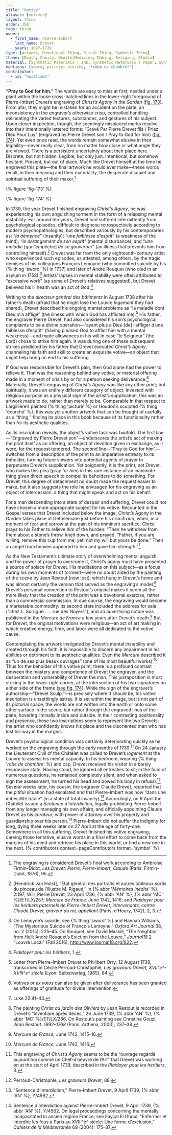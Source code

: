 ```yaml
---
title: "Votive"
aliases: [votives]
layout: thing
order: 150
tags: thing
owner:
  - first_name: Pierre-Imbert
    last_name: Drevet
    years: 1697–1739
type: [Artwork, Devotional Thing, Ritual Thing, Symbolic Thing]
theme: [Death, Family, Health/Medicine, Making, Religion, Studio]
material: [Synthetic Materials | Ink, Synthetic Materials | Paper, Synthetic Materials | Paper]
mentions: [sword, picture, écorché, '*robe de chambre*']
contributor:
  - id: "hwilliams"
---
```


**“Pray to God for him.”** The words are easy to miss at first, nestled under a plant within the loose cross-hatched lines in the lower-right foreground of Pierre-Imbert Drevet’s engraving of *Christ’s Agony in the Garden* ([fig. 173](#fig.-173)). From afar, they might be mistaken for an accident on the plate, an inconsistency in the engraver’s otherwise crisp, controlled handling delineating the varied textures, substances, and gestures of his subject. Upon closer inspection, though, the seemingly misplaced marks resolve into their intentionally lettered forms: “Gravé Par Pierre Drevet fils / Priez Dieu Pour Luy” (engraved by Pierre Drevet son / Pray to God for him) ([fig. 174](#fig.-174)). Yet even once read, the words remain somewhat elusive in their legibility—never really clear, from no matter how close or what angle they are viewed. There is a persistent uncertainty about their place here. Discrete, but not hidden. Legible, but only just. Intentional, but somehow hesitant. Present, but out of place. Much like Drevet himself at the time he engraved this plate—the final artwork he would ever make—these words recall, in their meaning and their materiality, the desperate disquiet and spiritual suffering of their maker.[^1]

{% figure 'fig-173' %}

{% figure 'fig-174' %}

In 1739, the year Drevet finished engraving *Christ’s Agony*, he was experiencing his own anguishing torment in the form of a relapsing mental instability. For around ten years, Drevet had suffered intermittently from psychological episodes, difficult to diagnose retrospectively according to modern psychopathologies, but described variously by his contemporaries as: “*la démence*” (insanity); “*une faiblesse d’esprit*” (a weakness of the mind); “*le dérangement de son esprit*” (mental disturbance); and “*une maladie* [*qui l’empêche*] *de se gouverner*” (an illness that prevents him from controlling himself).[^2] Drevet was far from the only eighteenth-century artist who experienced such episodes, as attested, among others, by the tragic demises of his colleagues François Lemoyne (who committed suicide by his {% thing 'sword' %} in 1737) and later of André Rouquet (who died in an asylum in 1758).[^3] Artists’ lapses in mental stability were often attributed to “excessive work” (as some of Drevet’s relatives suggested), but Drevet believed his ill health was an act of God.[^4]

Writing to the *directeur général des bâtiments* in August 1738 after his father’s death (afraid that he might lose the Louvre *logement* they had shared), Drevet described his ongoing mental problems as “la maladie dont Dieu m’a affligé” (the illness with which God has afflicted me).[^5] His father, the engraver Pierre Drevet, had also considered his son’s psychological complaints to be a divine operation—“ayant plus à Dieu [de] l’affliger d’une faiblesse d’esprit” (having pleased God to afflict him with a mental weakness)—and made allowances in his will in case “le Seigneur” (the Lord) chose to strike him again. It was during one of these subsequent strikes predicted by his father that Drevet executed *Christ’s Agony*, channeling his faith and skill to create an exquisite votive—an object that might help bring an end to his suffering.

If God was responsible for Drevet’s pain, then God alone had the power to relieve it. That was the reasoning behind any votive, or material offering made in a moment of crisis by or for a person seeking deliverance.[^6] Materially, Drevet’s engraving of *Christ’s Agony* was like any other print; but spiritually, it was an entirely different category of object. Invested with religious purpose as a physical sign of the artist’s supplication, this was an artwork made to do, rather than merely to be. Comparable in that respect to Largillière’s painted {% thing 'picture' %} or Houdon’s sculpted {% thing 'écorché' %}, this was yet another artwork that can be thought of usefully as a “thing,” finding its place in this book because of its functionality rather than for its aesthetic qualities.

As its inscription reveals, the object’s votive task was twofold. The first line—“Engraved by Pierre Drevet son”—underscores the artist’s act of making the print itself as an offering, an object of devotion given in exchange, as it were, for the request tendered. The second line—“Pray to God for him”—switches from a description of the print to an imperative entreaty to its beholder, turning future viewers into potential agents of prayer to perpetuate Drevet’s supplication. Yet poignantly, it is the print, not Drevet, who makes this plea (pray for *him*) in this rare instance of an inanimate thing given direct speech to compel its beholders to do something. For Drevet, this degree of detachment no doubt made the request easier to make, but it also suggests the role he envisaged for his engraving as an object of intercession: a thing that might speak and act on his behalf.

For a man descending into a state of despair and suffering, Drevet could not have chosen a more appropriate subject for his votive. Recounted in the Gospel verses that Drevet included below the image, Christ’s Agony in the Garden takes place at Gethsemane just before his crucifixion, when, in a moment of fear and sorrow at the pain of his imminent sacrifice, Christ prays to his Father to relieve him of the burden: “Then he withdrew from them about a stone’s throw, knelt down, and prayed, “Father, if you are willing, remove this cup from me; yet, not my will but yours be done.” Then an angel from heaven appeared to him and gave him strength.”[^7]

As the New Testament’s ultimate story of overwhelming mental anguish, and the power of prayer to overcome it, Christ’s agony must have presented a source of solace for Drevet. His meditations on this subject—as a focus during his own moments of torment—were no doubt aided by the painting of the scene by Jean Restout (now lost), which hung in Drevet’s home and was almost certainly the version that served as the engraving’s model.[^8] Drevet’s personal connection to Restout’s original makes it seem all the more likely that the creation of the print was a devotional exercise, rather than a commercial commission. In due course, the engraving would become a marketable commodity: its second state included the address for sale (“chez L. Surugue . . . rue des Noyers”), and an advertising notice was published in the *Mercure de France* a few years after Drevet’s death.[^9] But for Drevet, the original motivations were religious—an act of art making in which creative energy, time, and labor were all dedicated to the votive cause.

Contemplating the artwork instigated by Drevet’s mental instability and created through his faith, it is impossible to discern any impairment in his abilities or detriment to its aesthetic qualities. Even the *Mercure* described it as “un de ses plus beaux ouvrages” (one of his most beautiful works).[^10] Thus for the beholder of this votive print, there is a profound contrast between the mastery and competence of Drevet the engraver, and the desperation and vulnerability of Drevet the man. This juxtaposition is most striking in the lower-right corner, at the intersection of his two signatures on either side of the frame ([see fig. 174](#fig.-174)). While the sign of the engraver’s authorship—“Drevet Sculp.”—is precisely where it should be, his votive inscription is unsettlingly astray. It is set within the image, but is not part of its pictorial space; the words are not written into the earth or onto some other surface in the scene, but rather through the engraved lines of the plate, hovering liminally inside and outside. In their contrasting positionality and presence, these two inscriptions seem to represent the two Drevets: the artist who confidently knows his place and the disoriented man who has lost his way in the margins.

Drevet’s psychological condition was certainly deteriorating quickly as he worked on the engraving through the early months of 1739.[^11] On 24 January the Lieutenant Civil of the Châtelet was called to Drevet’s *logement* at the Louvre to assess his mental capacity. In his bedroom, wearing {% thing '*robe de chambre*' %} and cap, Drevet received his visitor in a barely responsive state. Having stood, he ignored all entreaties to sit; in the face of numerous questions, he remained completely silent; and when asked to sign the assessment, he turned his head and bowed his body in refusal.[^12] Several weeks later, his cousin, the engraver Claude Drevet, reported that the pitiful situation had escalated and that Pierre-Imbert was now “dans une imbécillité totale” (in a state of total insanity).[^13] Accordingly, on 9 April the Châtelet issued a *Sentence d’interdiction*, legally prohibiting Pierre-Imbert from any longer managing his own affairs, and officially appointing Claude Drevet as his *curateur*, with power of attorney over his property and guardianship over his person.[^14] Pierre-Imbert did not suffer the indignity for long, dying three weeks later on 27 April at the age of forty-one. Somewhere in all this suffering, Drevet finished his votive engraving, carving those tentative, elusive words in a final effort to come back from the margins of his mind and retrieve his place in this world, or find a new one in the next. {% contributors context=pageContributors format='symbol' %}

[^1]: The engraving is considered Drevet’s final work according to Ambroise Firmin-Didot, *Les Drevet: Pierre, Pierre-Imbert, Claude* (Paris: Firmin-Didot, 1876), 95.

[^2]: [Hendrick van Hulst], “État général des portraits et autres tableaux sortis du pinceau de l’illustre M. Rigaud,” in {% abbr '*Mémoires inédits*' %}, 2:197; Will, Pierre Drevet, 23 April 1736, {% abbr 'AN' %}, {% abbr 'MC' %}/ET/LX/257; *Mercure de France,* June 1742, 1416; and *Plaidoyer pour les héritiers paternels de Pierre-Imbert Drevet, intervenants, contre Claude Drevet, graveur du roi, appellant* (Paris: d’Houry, 1742), 2, 3.

[^3]: On Lemoyne’s suicide, see {% thing 'sword' %} and Hannah Williams, “The Mysterious Suicide of François Lemoyne,” *Oxford Art Journal* 38, no. 2 (2015): 225–45. On Rouquet, see David Maskill, “The Neighbor from Hell: André Rouquet’s Eviction from the Louvre,” *Journal18* 2 “Louvre Local” (Fall 2016), <http://www.journal18.org/822>.

[^4]: *Plaidoyer pour les héritiers*, 1.

[^5]: Letter from Pierre-Imbert Drevet to Philibert Orry, 12 August 1738, transcribed in Cécile Perroud-Christophle, *Les graveurs Drevet, XVII^e^–XVIII^e^ siècle* (Lyon: Selbstverlag, 1985), 84.

[^6]: Votives or *ex votos* can also be given after deliverance has been granted as offerings of gratitude for divine intervention.

[^7]: Luke 22:41–43.

[^8]: The painting *Christ au jardin des Oliviers* by Jean Restout is recorded in Drevet’s “inventiare après décès,” 26 June 1739, {% abbr 'AN' %}, {% abbr 'MC' %}/ET/LX/266. On Restout’s painting see Christine Gouzi, *Jean Restout: 1692–1768* (Paris: Arthena, 2000), 237–38.

[^9]: *Mercure de France,* June 1742, 1415–16.

[^10]: *Mercure de France,* June 1742, 1416.

[^11]: This engraving of *Christ’s Agony* seems to be the “ouvrage regardé aujourd’hui comme un Chef-d’oeuvre de l’Art” that Drevet was working on at the start of April 1739, described in the *Plaidoyer pour les héritiers*, 3.

[^12]: Perroud-Christophle, *Les graveurs Drevet*, 88.

[^13]: “Sentence d’Interdiction,” Pierre-Imbert Drevet, 9 April 1739, {% abbr 'AN' %}, Y/4562.

[^14]: Sentence d’Interdiction against Pierre-Imbert Drevet, 9 April 1739, {% abbr 'AN' %}, Y/4562. On legal proceedings concerning the mentally incapacitated in ancien régime France, see Fayçal El Ghoul, “Enfermer et interdire les fous à Paris au XVIII^e^ siècle: Une forme d’exclusion,” *Cahiers de la Méditerranée* 69 (2004): 175–87.
